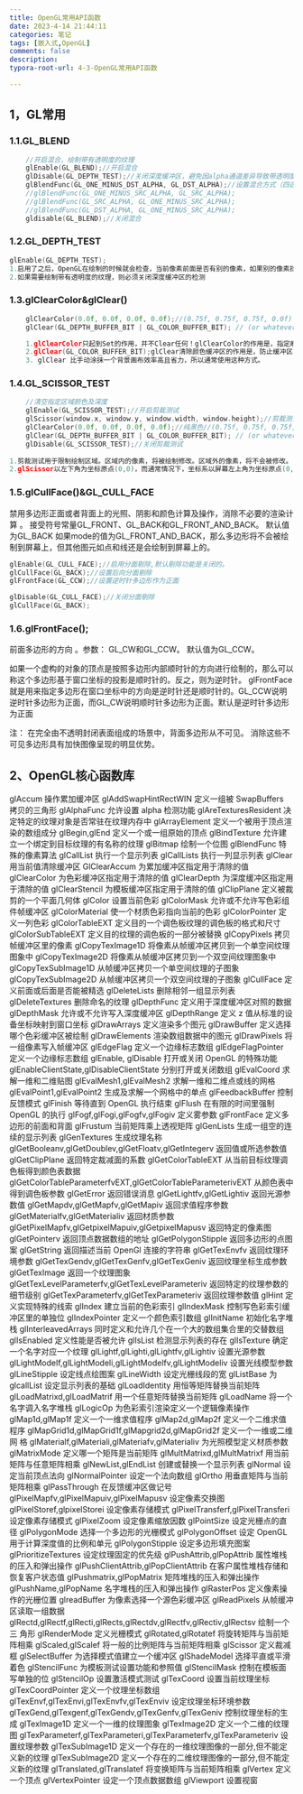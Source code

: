 ```yaml
---
title: OpenGL常用API函数
date: 2023-4-14 21:44:11
categories: 笔记
tags: [嵌入式,OpenGL]
comments: false
description:
typora-root-url: 4-3-OpenGL常用API函数

---
```


## 1，GL常用

### 1.1.GL_BLEND

```c
	//开启混合，绘制带有透明度的纹理
	glEnable(GL_BLEND);//开启混合
	glDisable(GL_DEPTH_TEST);//关闭深度缓冲区，避免因alpha通道差异导致带透明度的纹理取消绘制
	glBlendFunc(GL_ONE_MINUS_DST_ALPHA, GL_DST_ALPHA);//设置混合方式（四选一）
	//glBlendFunc(GL_ONE_MINUS_SRC_ALPHA, GL_SRC_ALPHA);
	//glBlendFunc(GL_SRC_ALPHA, GL_ONE_MINUS_SRC_ALPHA);
	//glBlendFunc(GL_DST_ALPHA, GL_ONE_MINUS_SRC_ALPHA);
	gldisable(GL_BLEND);//关闭混合
```

<!--more--> 

### 1.2.GL_DEPTH_TEST

```c
glEnable(GL_DEPTH_TEST);
1.启用了之后，OpenGL在绘制的时候就会检查，当前像素前面是否有别的像素，如果别的像素挡道了它，那它就不会绘制，也就是说，OpenGL就只绘制最前面的一层。
2.如果需要绘制带有透明度的纹理，则必须关闭深度缓冲区的检测
```

### 1.3.glClearColor&glClear()

```c
	glClearColor(0.0f, 0.0f, 0.0f, 0.0f);//(0.75f, 0.75f, 0.75f, 0.0f)
	glClear(GL_DEPTH_BUFFER_BIT | GL_COLOR_BUFFER_BIT); // (or whatever buffer you want to clear)

	1.glClearColor只起到Set的作用，并不Clear任何！glClearColor的作用是，指定刷新颜色缓冲区时所用的颜色。所以，完成一个刷新过程是要 glClearColor(COLOR) 与 glClear(GL_COLOR_BUFFER_BIT) 配合使用。
	2.glClear(GL_COLOR_BUFFER_BIT);glClear清除颜色缓冲区的作用是，防止缓冲区中原有的颜色信息影响本次绘图（注意！即使认为可以直接覆盖原值，也是有可能会影响的），当绘图区域为整个窗口时，就是通常看到的，颜色缓冲区的清除值就是窗口的背景颜色。所以，这两条清除指令并不是必须的：比如对于静态画面只需要设置一次，比如不需要背景色/背景色为白色。
	3. glClear 比手动涂抹一个背景画布效率高且省力，所以通常使用这种方式。
```

### 1.4.GL_SCISSOR_TEST

```c
	//清空指定区域颜色及深度	
	glEnable(GL_SCISSOR_TEST);//开启剪裁测试
	glScissor(window.x, window.y, window.width, window.height);//剪裁测试的区域
	glClearColor(0.0f, 0.0f, 0.0f, 0.0f);//纯黑色//(0.75f, 0.75f, 0.75f, 0.0f)灰色
	glClear(GL_DEPTH_BUFFER_BIT | GL_COLOR_BUFFER_BIT); // (or whatever buffer you want to clear)
	glDisable(GL_SCISSOR_TEST);//关闭剪裁测试
	
1.剪裁测试用于限制绘制区域。区域内的像素，将被绘制修改。区域外的像素，将不会被修改。
2.glScissor以左下角为坐标原点(0,0)，而通常情况下，坐标系以屏幕左上角为坐标原点(0,0)。因此，需要转换一下。
```

### 1.5.glCullFace()&GL_CULL_FACE

禁用多边形正面或者背面上的光照、阴影和颜色计算及操作，消除不必要的渲染计算 。 接受符号常量GL_FRONT、GL_BACK和GL_FRONT_AND_BACK。 默认值为GL_BACK
		如果mode的值为GL_FRONT_AND_BACK，那么多边形将不会被绘制到屏幕上，但其他图元如点和线还是会绘制到屏幕上的。 

```c
glEnable(GL_CULL_FACE);//启用分面剔除,默认剔除功能是关闭的。
glCullFace(GL_BACK);//设置后向分面剔除
glFrontFace(GL_CCW);//设置逆时针多边形作为正面

glDisable(GL_CULL_FACE);//关闭分面剔除
glCullFace(GL_BACK);
```

### 1.6.glFrontFace();  

 前面多边形的方向 。参数： GL_CW和GL_CCW。 默认值为GL_CCW。 

如果一个虚构的对象的顶点是按照多边形内部顺时针的方向进行绘制的，那么可以称这个多边形基于窗口坐标的投影是顺时针的。反之，则为逆时针。
glFrontFace就是用来指定多边形在窗口坐标中的方向是逆时针还是顺时针的。GL_CCW说明逆时针多边形为正面，而GL_CW说明顺时针多边形为正面。默认是逆时针多边形为正面

注： 在完全由不透明封闭表面组成的场景中，背面多边形从不可见。 消除这些不可见多边形具有加快图像呈现的明显优势。 

## 2、OpenGL核心函数库

glAccum 操作累加缓冲区
glAddSwapHintRectWIN 定义一组被 SwapBuffers 拷贝的三角形
glAlphaFunc 允许设置 alpha 检测功能
glAreTexturesResident 决定特定的纹理对象是否常驻在纹理内存中
glArrayElement 定义一个被用于顶点渲染的数组成分
glBegin,glEnd 定义一个或一组原始的顶点
glBindTexture 允许建立一个绑定到目标纹理的有名称的纹理
glBitmap 绘制一个位图
glBlendFunc 特殊的像素算法
glCallList 执行一个显示列表
glCallLists 执行一列显示列表
glClear 用当前值清除缓冲区
GlClearAccum 为累加缓冲区指定用于清除的值 
glClearColor 为色彩缓冲区指定用于清除的值 
glClearDepth 为深度缓冲区指定用于清除的值 
glClearStencil 为模板缓冲区指定用于清除的值 
glClipPlane 定义被裁剪的一个平面几何体 
glColor 设置当前色彩
glColorMask 允许或不允许写色彩组件帧缓冲区
glColorMaterial 使一个材质色彩指向当前的色彩
glColorPointer 定义一列色彩
glColorTableEXT 定义目的一个调色板纹理的调色板的格式和尺寸 
glColorSubTableEXT 定义目的纹理的调色板的一部分被替换
glCopyPixels 拷贝帧缓冲区里的像素
glCopyTexImage1D 将像素从帧缓冲区拷贝到一个单空间纹理图象中
glCopyTexImage2D 将像素从帧缓冲区拷贝到一个双空间纹理图象中
glCopyTexSubImage1D 从帧缓冲区拷贝一个单空间纹理的子图象 
glCopyTexSubImage2D 从帧缓冲区拷贝一个双空间纹理的子图象 
glCullFace 定义前面或后面是否能被精选
glDeleteLists 删除相邻一组显示列表
glDeleteTextures 删除命名的纹理
glDepthFunc 定义用于深度缓冲区对照的数据
glDepthMask 允许或不允许写入深度缓冲区 
glDepthRange 定义 z 值从标准的设备坐标映射到窗口坐标
glDrawArrays 定义渲染多个图元
glDrawBuffer 定义选择哪个色彩缓冲区被绘制
glDrawElements 渲染数组数据中的图元
glDrawPixels 将一组像素写入帧缓冲区
glEdgeFlag 定义一个边缘标志数组
glEdgeFlagPointer 定义一个边缘标志数组
glEnable, glDisable 打开或关闭 OpenGL 的特殊功能
glEnableClientState,glDisableClientState 分别打开或关闭数组 
glEvalCoord 求解一维和二维贴图
glEvalMesh1,glEvalMesh2 求解一维和二维点或线的网格
glEvalPoint1,glEvalPoint2 生成及求解一个网格中的单点 
glFeedbackBuffer 控制反馈模式
glFinish 等待直到 OpenGL 执行结束
glFlush 在有限的时间里强制 OpenGL 的执行
glFogf,glFogi,glFogfv,glFogiv 定义雾参数
glFrontFace 定义多边形的前面和背面
glFrustum 当前矩阵乘上透视矩阵
glGenLists 生成一组空的连续的显示列表
glGenTextures 生成纹理名称
glGetBooleanv,glGetDoublev,glGetFloatv,glGetIntegerv 返回值或所选参数值 
glGetClipPlane 返回特定裁减面的系数
glGetColorTableEXT 从当前目标纹理调色板得到颜色表数据 
glGetColorTableParameterfvEXT,glGetColorTableParameterivEXT 从颜色表中 得到调色板参数
glGetError 返回错误消息
glGetLightfv,glGetLightiv 返回光源参数值 
glGetMapdv,glGetMapfv,glGetMapiv 返回求值程序参数
glGetMaterialfv,glGetMaterialiv 返回材质参数 
glGetPixelMapfv,glGetpixelMapuiv,glGetpixelMapusv 返回特定的像素图
glGetPointerv 返回顶点数据数组的地址
glGetPolygonStipple 返回多边形的点图案
glGetString 返回描述当前 OpenGl 连接的字符串
glGetTexEnvfv 返回纹理环境参数
glGetTexGendv,glGetTexGenfv,glGetTexGeniv 返回纹理坐标生成参数
glGetTexImage 返回一个纹理图象 
glGetTexLevelParameterfv,glGetTexLevelParameteriv 返回特定的纹理参数的 细节级别
glGetTexParameterfv,glGetTexParameteriv 返回纹理参数值
glHint 定义实现特殊的线索
glIndex 建立当前的色彩索引
glIndexMask 控制写色彩索引缓冲区里的单独位
glIndexPointer 定义一个颜色索引数组
glInitName 初始化名字堆栈
glInterleavedArrays 同时定义和允许几个在一个大的数组集合里的交替数组 
glIsEnabled 定义性能是否被允许
glIsList 检测显示列表的存在
glIsTexture 确定一个名字对应一个纹理
glLightf,glLighti,glLightfv,glLightiv 设置光源参数 
glLightModelf,glLightModeli,glLightModelfv,glLightModeliv 设置光线模型参数
glLineStipple 设定线点绘图案
glLineWidth 设定光栅线段的宽
glListBase 为 glcallList 设定显示列表的基础
glLoadIdentity 用恒等矩阵替换当前矩阵
glLoadMatrixd,glLoadMatrif 用一个任意矩阵替换当前矩阵
glLoadName 将一个名字调入名字堆栈
glLogicOp 为色彩索引渲染定义一个逻辑像素操作
glMap1d,glMap1f 定义一个一维求值程序
glMap2d,glMap2f 定义一个二维求值程序
glMapGrid1d,glMapGrid1f,glMapgrid2d,glMapGrid2f 定义一个一维或二维网 格
glMaterialf,glMateriali,glMateriafv,glMaterialiv 为光照模型定义材质参数
glMatrixMode 定义哪一个矩阵是当前矩阵
glMultMatrixd,glMultMatrixf 用当前矩阵与任意矩阵相乘
glNewList,glEndList 创建或替换一个显示列表
glNormal 设定当前顶点法向
glNormalPointer 设定一个法向数组
glOrtho 用垂直矩阵与当前矩阵相乘
glPassThrough 在反馈缓冲区做记号
glPixelMapfv,glPixelMapuiv,glPixelMapusv 设定像素交换图
glPixelStoref,glpixelStorei 设定像素存储模式
glPixelTransferf,glPixelTransferi 设定像素存储模式
glPixelZoom 设定像素缩放因数
glPointSize 设定光栅点的直径
glPolygonMode 选择一个多边形的光栅模式
glPolygonOffset 设定 OpenGL 用于计算深度值的比例和单元
glPolygonStipple 设定多边形填充图案
glPrioritizeTextures 设定纹理固定的优先级
glPushAttrib,glPopAttrib 属性堆栈的压入和弹出操作
glPushClientAttrib,glPopClientAttrib 在客户属性堆栈存储和恢复客户状态值 
glPushmatrix,glPopMatrix 矩阵堆栈的压入和弹出操作
glPushName,glPopName 名字堆栈的压入和弹出操作
glRasterPos 定义像素操作的光栅位置
glreadBuffer 为像素选择一个源色彩缓冲区
glReadPixels 从帧缓冲区读取一组数据 
glRectd,glRectf,glRecti,glRects,glRectdv,glRectfv,glRectiv,glRectsv 绘制一个三 角形
glRenderMode 定义光栅模式
glRotated,glRotatef 将旋转矩阵与当前矩阵相乘
glScaled,glScalef 将一般的比例矩阵与当前矩阵相乘
glScissor 定义裁减框
glSelectBuffer 为选择模式值建立一个缓冲区
glShadeModel 选择平直或平滑着色
glStencilFunc 为模板测试设置功能和参照值
glStencilMask 控制在模板面写单独的位
glStencilOp 设置激活模式测试
glTexCoord 设置当前纹理坐标
glTexCoordPointer 定义一个纹理坐标数组 
glTexEnvf,glTexEnvi,glTexEnvfv,glTexEnviv 设定纹理坐标环境参数 
glTexGend,glTexgenf,glTexGendv,glTexGenfv,glTexGeniv 控制纹理坐标的生成
glTexImage1D 定义一个一维的纹理图象
glTexImage2D 定义一个二维的纹理图 
glTexParameterf,glTexParameteri,glTexParameterfv,glTexParameteriv 设置纹理参数
glTexSubImage1D 定义一个存在的一维纹理图像的一部分,但不能定义新的纹理
glTexSubImage2D 定义一个存在的二维纹理图像的一部分,但不能定义新的纹理
glTranslated,glTranslatef 将变换矩阵与当前矩阵相乘
glVertex 定义一个顶点
glVertexPointer 设定一个顶点数据数组
glViewport 设置视窗

